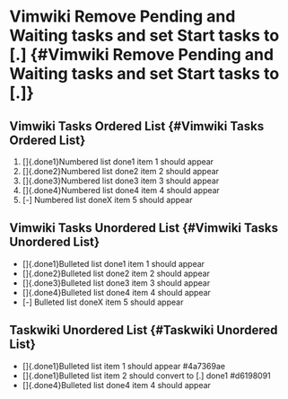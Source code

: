 # Vimwiki Remove Pending and Waiting tasks and set Start tasks to \[.\] {#Vimwiki Remove Pending and Waiting tasks and set Start tasks to [.]}

## Vimwiki Tasks Ordered List {#Vimwiki Tasks Ordered List}

1.  []{.done1}Numbered list done1 item 1 should appear
2.  []{.done2}Numbered list done2 item 2 should appear
3.  []{.done3}Numbered list done3 item 3 should appear
4.  []{.done4}Numbered list done4 item 4 should appear
5.  \[-\] Numbered list doneX item 5 should appear

## Vimwiki Tasks Unordered List {#Vimwiki Tasks Unordered List}

-   []{.done1}Bulleted list done1 item 1 should appear
-   []{.done2}Bulleted list done2 item 2 should appear
-   []{.done3}Bulleted list done3 item 3 should appear
-   []{.done4}Bulleted list done4 item 4 should appear
-   \[-\] Bulleted list doneX item 5 should appear

## Taskwiki Unordered List {#Taskwiki Unordered List}

-   []{.done1}Bulleted list item 1 should appear \#4a7369ae
-   []{.done1}Bulleted list item 2 should convert to \[.\] done1
    \#d6198091
-   []{.done4}Bulleted list done4 item 4 should appear
